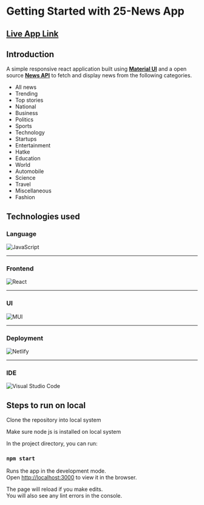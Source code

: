 # Getting Started with 25-News App

## **[Live App Link](https://25-news.netlify.app/)**

## Introduction

A simple responsive react application built using [**Material UI**](https://mui.com/) and a open source [**News API**](https://github.com/sumitkolhe/inshorts-api#-inshorts-news-api-v2) to fetch and display news from the following categories.

- All news
- Trending
- Top stories
- National
- Business
- Politics
- Sports
- Technology
- Startups
- Entertainment
- Hatke
- Education
- World
- Automobile
- Science
- Travel
- Miscellaneous
- Fashion

## Technologies used

### Language

![JavaScript](https://img.shields.io/badge/javascript-%23323330.svg?style=for-the-badge&logo=javascript&logoColor=%23F7DF1E)

---

### Frontend

![React](https://img.shields.io/badge/react-%2320232a.svg?style=for-the-badge&logo=react&logoColor=%2361DAFB)

---

### UI

![MUI](https://img.shields.io/badge/MUI-%230081CB.svg?style=for-the-badge&logo=mui&logoColor=white)

---

### Deployment

![Netlify](https://img.shields.io/badge/netlify-%23000000.svg?style=for-the-badge&logo=netlify&logoColor=#00C7B7)

---

### IDE

![Visual Studio Code](https://img.shields.io/badge/Visual%20Studio%20Code-0078d7.svg?style=for-the-badge&logo=visual-studio-code&logoColor=white)

## Steps to run on local

Clone the repository into local system

Make sure node js is installed on local system

In the project directory, you can run:

### `npm start`

Runs the app in the development mode.\
Open [http://localhost:3000](http://localhost:3000) to view it in the browser.

The page will reload if you make edits.\
You will also see any lint errors in the console.
